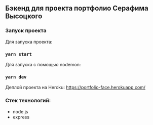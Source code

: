 ## Бэкенд для проекта портфолио Серафима Высоцкого

### Запуск проекта

  Для запуска проекта:
### `yarn start`

  Для запуска с помощью nodemon:
### `yarn dev`


Деплой проекта на Heroku: https://portfolio-face.herokuapp.com/

### Стек технологий:
- node.js
- express
